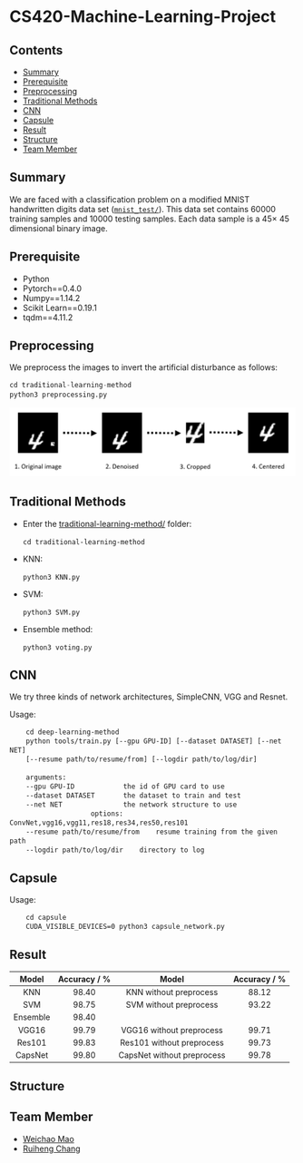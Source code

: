 # CS420-Machine-Learning-Project

## Contents

* [Summary](#summary)
* [Prerequisite](#prerequisite)
* [Preprocessing](#preprocessing)
* [Traditional Methods](#traditional-methods)
* [CNN](#cnn)
* [Capsule](#capsule)
* [Result](#result)
* [Structure](#structure)
* [Team Member](#team-member)

## Summary

We are faced with a classification problem on a modified MNIST handwritten digits data set ([`mnist_test/`](./mnist_test)). This data set contains 60000 training samples and 10000 testing samples. Each data sample is a 45× 45 dimensional binary image.

## Prerequisite

* Python
* Pytorch==0.4.0
* Numpy==1.14.2
* Scikit Learn==0.19.1
* tqdm==4.11.2

## Preprocessing

We preprocess the images to invert the artificial disturbance as follows:

```python
cd traditional-learning-method
python3 preprocessing.py
```

![](./Presentation/preprocessing.png)

## Traditional Methods

* Enter the [traditional-learning-method/](./traditional-learning-method) folder:

  `cd traditional-learning-method`

* KNN:

  `python3 KNN.py`

* SVM:

  `python3 SVM.py`

* Ensemble method:

  `python3 voting.py`

## CNN

We try three kinds of network architectures, SimpleCNN, VGG and Resnet.

Usage:

```
	cd deep-learning-method
	python tools/train.py [--gpu GPU-ID] [--dataset DATASET] [--net NET] 
	[--resume path/to/resume/from] [--logdir path/to/log/dir]

	arguments:
	--gpu GPU-ID    		the id of GPU card to use
	--dataset DATASET  		the dataset to train and test
	--net NET     			the network structure to use
					options: ConvNet,vgg16,vgg11,res18,res34,res50,res101      
	--resume path/to/resume/from	resume training from the given path
	--logdir path/to/log/dir	directory to log 
```

## Capsule

Usage:

```
	cd capsule
	CUDA_VISIBLE_DEVICES=0 python3 capsule_network.py
```

## Result

|  Model   | Accuracy / % |         Model          | Accuracy / % |
| :------: | :----------: | :--------------------: | :----------: |
|   KNN    |    98.40     | KNN without preprocess |    88.12     |
|   SVM    |    98.75     | SVM without preprocess |    93.22     |
| Ensemble |    98.40     |                        |              |
|  VGG16 |       99.79  |  VGG16 without preprocess |    99.71     |                 
| Res101     |    99.83   |  Res101 without preprocess |    99.73    |    
|  CapsNet      | 99.80  | CapsNet without preprocess |    99.78   |   



## Structure

## Team Member

* [Weichao Mao](https://github.com/xizeroplus)
* [Ruiheng Chang](https://github.com/crh19970307)




